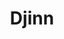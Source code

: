---
layout: page
title:  "Djinn"
permalink: /projects/djinn.html
published: true
main_nav: false

project: true
project_description: "Space Invaders / Tetronimoes Mashup written in Java using LWJGL"
project_image: ""
project_date: "Fall 2015"
---